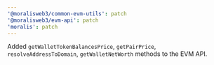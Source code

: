 ```yaml
---
'@moralisweb3/common-evm-utils': patch
'@moralisweb3/evm-api': patch
'moralis': patch
---
```


Added `getWalletTokenBalancesPrice`, `getPairPrice`, `resolveAddressToDomain`, `getWalletNetWorth` methods to the EVM API.
